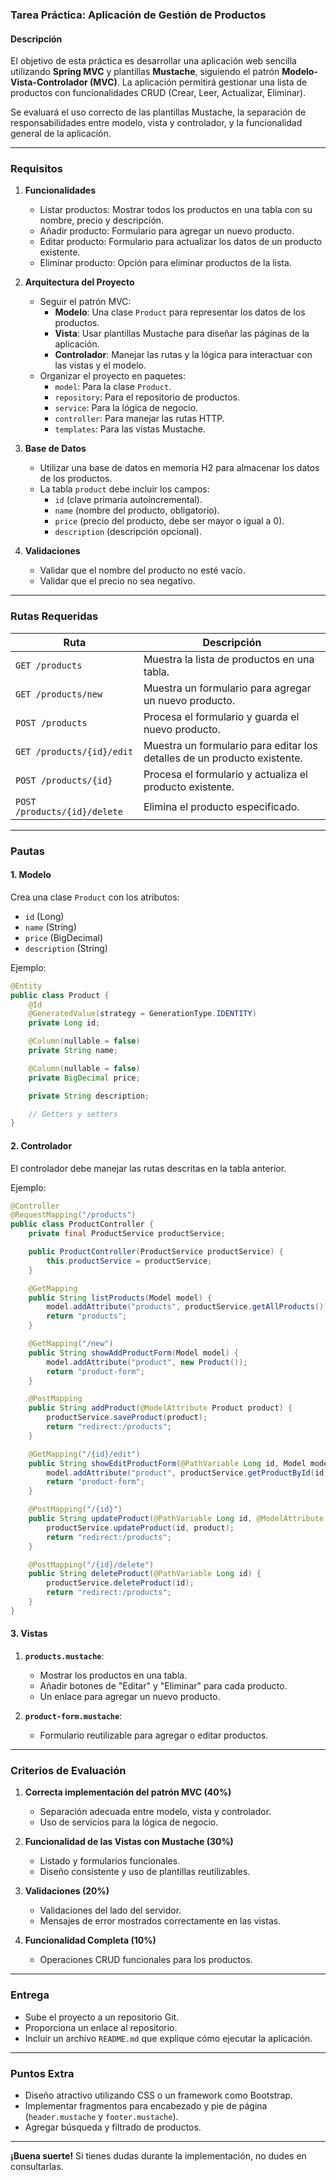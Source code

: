 ### **Tarea Práctica: Aplicación de Gestión de Productos**

#### **Descripción**
El objetivo de esta práctica es desarrollar una aplicación web sencilla utilizando **Spring MVC** y plantillas **Mustache**, siguiendo el patrón **Modelo-Vista-Controlador (MVC)**. La aplicación permitirá gestionar una lista de productos con funcionalidades CRUD (Crear, Leer, Actualizar, Eliminar).

Se evaluará el uso correcto de las plantillas Mustache, la separación de responsabilidades entre modelo, vista y controlador, y la funcionalidad general de la aplicación.

---

### **Requisitos**

1. **Funcionalidades**
   - Listar productos: Mostrar todos los productos en una tabla con su nombre, precio y descripción.
   - Añadir producto: Formulario para agregar un nuevo producto.
   - Editar producto: Formulario para actualizar los datos de un producto existente.
   - Eliminar producto: Opción para eliminar productos de la lista.

2. **Arquitectura del Proyecto**
   - Seguir el patrón MVC:
     - **Modelo**: Una clase `Product` para representar los datos de los productos.
     - **Vista**: Usar plantillas Mustache para diseñar las páginas de la aplicación.
     - **Controlador**: Manejar las rutas y la lógica para interactuar con las vistas y el modelo.
   - Organizar el proyecto en paquetes:
     - `model`: Para la clase `Product`.
     - `repository`: Para el repositorio de productos.
     - `service`: Para la lógica de negocio.
     - `controller`: Para manejar las rutas HTTP.
     - `templates`: Para las vistas Mustache.

3. **Base de Datos**
   - Utilizar una base de datos en memoria H2 para almacenar los datos de los productos.
   - La tabla `product` debe incluir los campos:
     - `id` (clave primaria autoincremental).
     - `name` (nombre del producto, obligatorio).
     - `price` (precio del producto, debe ser mayor o igual a 0).
     - `description` (descripción opcional).

4. **Validaciones**
   - Validar que el nombre del producto no esté vacío.
   - Validar que el precio no sea negativo.

---

### **Rutas Requeridas**

| **Ruta**              | **Descripción**                                                                 |
|------------------------|---------------------------------------------------------------------------------|
| `GET /products`        | Muestra la lista de productos en una tabla.                                    |
| `GET /products/new`    | Muestra un formulario para agregar un nuevo producto.                          |
| `POST /products`       | Procesa el formulario y guarda el nuevo producto.                              |
| `GET /products/{id}/edit` | Muestra un formulario para editar los detalles de un producto existente.    |
| `POST /products/{id}`  | Procesa el formulario y actualiza el producto existente.                       |
| `POST /products/{id}/delete` | Elimina el producto especificado.                                       |

---

### **Pautas**

#### **1. Modelo**

Crea una clase `Product` con los atributos:
- `id` (Long)
- `name` (String)
- `price` (BigDecimal)
- `description` (String)

Ejemplo:

```java
@Entity
public class Product {
    @Id
    @GeneratedValue(strategy = GenerationType.IDENTITY)
    private Long id;

    @Column(nullable = false)
    private String name;

    @Column(nullable = false)
    private BigDecimal price;

    private String description;

    // Getters y setters
}
```

#### **2. Controlador**

El controlador debe manejar las rutas descritas en la tabla anterior.

Ejemplo:

```java
@Controller
@RequestMapping("/products")
public class ProductController {
    private final ProductService productService;

    public ProductController(ProductService productService) {
        this.productService = productService;
    }

    @GetMapping
    public String listProducts(Model model) {
        model.addAttribute("products", productService.getAllProducts());
        return "products";
    }

    @GetMapping("/new")
    public String showAddProductForm(Model model) {
        model.addAttribute("product", new Product());
        return "product-form";
    }

    @PostMapping
    public String addProduct(@ModelAttribute Product product) {
        productService.saveProduct(product);
        return "redirect:/products";
    }

    @GetMapping("/{id}/edit")
    public String showEditProductForm(@PathVariable Long id, Model model) {
        model.addAttribute("product", productService.getProductById(id));
        return "product-form";
    }

    @PostMapping("/{id}")
    public String updateProduct(@PathVariable Long id, @ModelAttribute Product product) {
        productService.updateProduct(id, product);
        return "redirect:/products";
    }

    @PostMapping("/{id}/delete")
    public String deleteProduct(@PathVariable Long id) {
        productService.deleteProduct(id);
        return "redirect:/products";
    }
}
```

#### **3. Vistas**

1. **`products.mustache`**:
   - Mostrar los productos en una tabla.
   - Añadir botones de "Editar" y "Eliminar" para cada producto.
   - Un enlace para agregar un nuevo producto.

2. **`product-form.mustache`**:
   - Formulario reutilizable para agregar o editar productos.

---

### **Criterios de Evaluación**

1. **Correcta implementación del patrón MVC (40%)**
   - Separación adecuada entre modelo, vista y controlador.
   - Uso de servicios para la lógica de negocio.

2. **Funcionalidad de las Vistas con Mustache (30%)**
   - Listado y formularios funcionales.
   - Diseño consistente y uso de plantillas reutilizables.

3. **Validaciones (20%)**
   - Validaciones del lado del servidor.
   - Mensajes de error mostrados correctamente en las vistas.

4. **Funcionalidad Completa (10%)**
   - Operaciones CRUD funcionales para los productos.

---

### **Entrega**
- Sube el proyecto a un repositorio Git.
- Proporciona un enlace al repositorio.
- Incluir un archivo `README.md` que explique cómo ejecutar la aplicación.

---

### **Puntos Extra**
- Diseño atractivo utilizando CSS o un framework como Bootstrap.
- Implementar fragmentos para encabezado y pie de página (`header.mustache` y `footer.mustache`).
- Agregar búsqueda y filtrado de productos.

---

**¡Buena suerte!** Si tienes dudas durante la implementación, no dudes en consultarlas.
